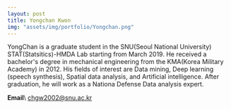 ```yaml
---
layout: post
title: Yongchan Kwon
img: "assets/img/portfolio/Yongchan.png"
---
```

YongChan is a graduate student in the SNU(Seoul National University) STAT(Statsitics)-HMDA Lab starting from March 2019. He received a bachelor's degree in mechanical engineering from the KMA(Korea Military Academy) in 2012. His fields of interest are Data mining, Deep learning (speech synthesis), Spatial data analysis, and Artificial intelligence. After graduation, he will work as a  Nationa Defense Data analysis expert.

**Email**\\
chgw2002@snu.ac.kr